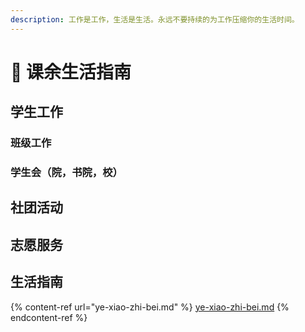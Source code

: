 ```yaml
---
description: 工作是工作，生活是生活。永远不要持续的为工作压缩你的生活时间。
---
```


# 🥳 课余生活指南

## 学生工作

### 班级工作

### 学生会（院，书院，校）



## 社团活动



## 志愿服务



## 生活指南

{% content-ref url="ye-xiao-zhi-bei.md" %}
[ye-xiao-zhi-bei.md](ye-xiao-zhi-bei.md)
{% endcontent-ref %}

